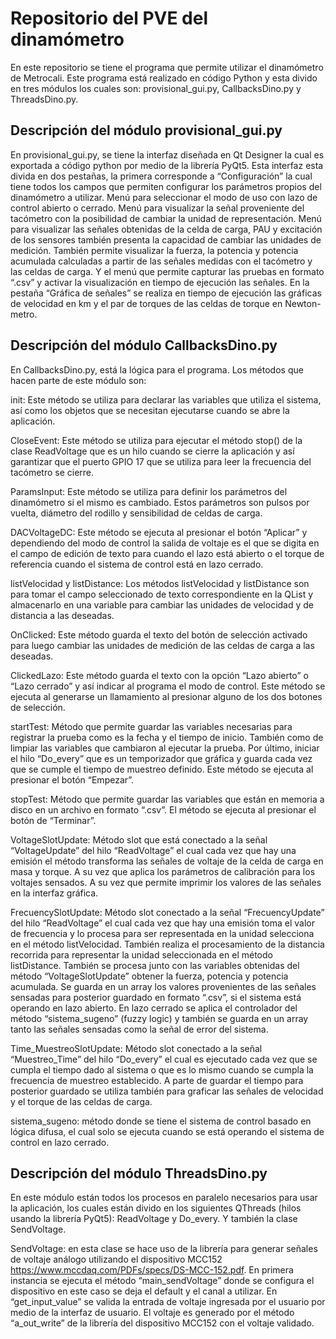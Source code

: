 # Repositorio del PVE del dinamómetro
En este repositorio se tiene el programa que permite utilizar el dinamómetro de Metrocali. Este programa está realizado en código Python y esta divido en tres módulos los cuales son: provisional_gui.py, CallbacksDino.py y ThreadsDino.py.  

## Descripción del módulo provisional_gui.py 
En provisional_gui.py, se tiene la interfaz diseñada en Qt Designer la cual es exportada a código python por medio de la librería PyQt5. Esta interfaz esta divida en dos pestañas, la primera corresponde a “Configuración” la cual tiene todos los campos que permiten configurar los parámetros propios del dinamómetro a utilizar. Menú para seleccionar el modo de uso con lazo de control abierto o cerrado. Menú para visualizar la señal proveniente del tacómetro con la posibilidad de cambiar la unidad de representación. Menú para visualizar las señales obtenidas de la celda de carga, PAU y excitación de los sensores también presenta la capacidad de cambiar las unidades de medición. También permite visualizar la fuerza, la potencia y potencia acumulada calculadas a partir de las señales medidas con el tacómetro y las celdas de carga. Y el menú que permite capturar las pruebas en formato “.csv” y activar la visualización en tiempo de ejecución las señales. En la pestaña “Gráfica de señales” se realiza en tiempo de ejecución las gráficas de velocidad en km y el par de torques de las celdas de torque en Newton-metro.

## Descripción del módulo CallbacksDino.py 

En CallbacksDino.py, está la lógica para el programa. Los métodos que hacen parte de este módulo son: 

init: Este método se utiliza para declarar las variables que utiliza el sistema, así como los objetos que se necesitan ejecutarse cuando se abre la aplicación. 

CloseEvent: Este método se utiliza para ejecutar el método stop() de la clase ReadVoltage que es un hilo cuando se cierre la aplicación y así garantizar que el puerto GPIO 17 que se utiliza para leer la frecuencia del tacómetro se cierre. 

ParamsInput: Este método se utiliza para definir los parámetros del dinamómetro si el mismo es cambiado. Estos parámetros son pulsos por vuelta, diámetro del rodillo y sensibilidad de celdas de carga. 

DACVoltageDC: Este método se ejecuta al presionar el botón “Aplicar” y dependiendo del modo de control la salida de voltaje es el que se digita en el campo de edición de texto para cuando el lazo está abierto o el torque de referencia cuando el sistema de control está en lazo cerrado. 

listVelocidad  y listDistance: Los métodos listVelocidad  y listDistance son para tomar el campo seleccionado de texto correspondiente en la QList y almacenarlo en una variable para cambiar las unidades de velocidad y de distancia a las deseadas. 

OnClicked: Este método guarda el texto del botón de selección activado para luego cambiar las unidades de medición de las celdas de carga a las deseadas. 

ClickedLazo: Este método guarda el texto con la opción “Lazo abierto” o “Lazo cerrado” y así indicar al programa el modo de control. Este método se ejecuta al generarse un llamamiento al presionar alguno de los dos botones de selección. 

startTest: Método que permite guardar las variables necesarias para registrar la prueba como es la fecha y el tiempo de inicio. También como de limpiar las variables que cambiaron al ejecutar la prueba. Por último, iniciar el hilo  “Do_every” que es un temporizador que gráfica y guarda cada vez que se cumple el tiempo de muestreo definido. Este método se ejecuta al presionar el botón “Empezar”. 

stopTest: Método que permite guardar las variables que están en memoria a disco en un archivo en formato “.csv”. El método se ejecuta al presionar el botón de “Terminar”. 

VoltageSlotUpdate: Método slot que está conectado a la señal “VoltageUpdate” del hilo “ReadVoltage”  el cual cada vez que hay una emisión el método transforma las señales de voltaje de la celda de carga en masa y torque. A su vez que aplica los parámetros de calibración para los voltajes sensados. A su vez que permite imprimir los valores de las señales en la interfaz gráfica. 

FrecuencySlotUpdate: Método slot conectado a la señal “FrecuencyUpdate” del hilo “ReadVoltage” el cual cada vez que hay una emisión toma el valor de frecuencia y lo procesa para ser representada en la unidad selecciona en el método listVelocidad. También realiza el procesamiento de la distancia recorrida para representar la unidad seleccionada en el método listDistance. También se procesa junto con las variables obtenidas del método “VoltageSlotUpdate” obtener la fuerza, potencia y potencia acumulada. Se guarda en un array los valores provenientes de las señales sensadas para posterior guardado en formato “.csv”, si el sistema está operando en lazo abierto. En lazo cerrado se aplica el controlador del método “sistema_sugeno” (fuzzy logic) y también se guarda en un array tanto las señales sensadas como la señal de error del sistema.  

Time_MuestreoSlotUpdate: Método slot conectado a la señal “Muestreo_Time” del hilo “Do_every” el cual es ejecutado cada vez que se cumpla el tiempo dado al sistema o que es lo mismo cuando se cumpla la frecuencia de muestreo establecido. A parte de guardar el tiempo para posterior guardado se utiliza también para graficar las señales de velocidad y el torque de las celdas de carga. 

sistema_sugeno: método donde se tiene el sistema de control basado en lógica difusa, el cual solo se ejecuta cuando se está operando el sistema de control en lazo cerrado. 

## Descripción del módulo ThreadsDino.py 
En este módulo están todos los procesos en paralelo necesarios para usar la aplicación, los cuales están divido en los siguientes QThreads (hilos usando la librería PyQt5): ReadVoltage y Do_every. Y también la clase SendVoltage. 

SendVoltage: en esta clase se hace uso de la librería para generar señales de voltaje análogo utilizando el dispositivo MCC152 https://www.mccdaq.com/PDFs/specs/DS-MCC-152.pdf. En primera instancia se ejecuta el método “main_sendVoltage” donde se configura el dispositivo en este caso se deja el default y el canal a utilizar. En “get_input_value” se valida la entrada de voltaje ingresada por el usuario por medio de la interfaz de usuario. El voltaje es generado por el método “a_out_write” de la librería del dispositivo MCC152 con el voltaje validado.
